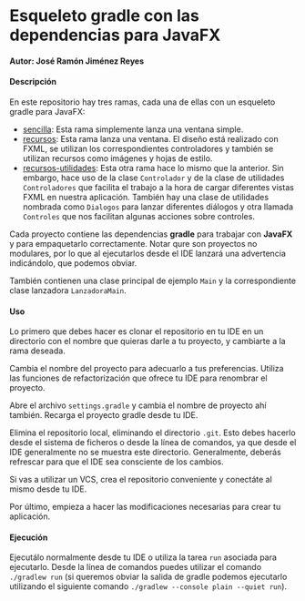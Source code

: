 # Esqueleto gradle con las dependencias para JavaFX

#### Autor: José Ramón Jiménez Reyes

#### Descripción

En este repositorio hay tres ramas, cada una de ellas con un esqueleto gradle para JavaFX:

- [sencilla](../../tree/sencilla): Esta rama simplemente lanza una ventana simple.
- [recursos](../../tree/recursos): Esta rama lanza una ventana. El diseño está realizado con FXML, se utilizan los correspondientes controladores y también se utilizan recursos como imágenes y hojas de estilo.
- [recursos-utilidades](../../tree/recursos-utilidades): Esta otra rama hace lo mismo que la anterior. Sin embargo, hace uso de la clase `Controlador` y de la clase de utilidades `Controladores` que facilita el trabajo a la hora de cargar diferentes vistas FXML en nuestra aplicación. También hay una clase de utilidades nombrada como `Dialogos` para lanzar diferentes diálogos y otra llamada `Controles` que nos facilitan algunas acciones sobre controles.

Cada proyecto contiene las dependencias **gradle** para trabajar con **JavaFX** y para empaquetarlo correctamente. Notar qure son proyectos no modulares, por lo que al ejecutarlos desde el IDE lanzará una advertencia indicándolo, que podemos obviar.

También contienen una clase principal de ejemplo `Main` y la correspondiente clase lanzadora `LanzadoraMain`.

#### Uso

Lo primero que debes hacer es clonar el repositorio en tu IDE en un directorio con el nombre que quieras darle a tu proyecto, y cambiarte a la rama deseada.

Cambia el nombre del proyecto para adecuarlo a tus preferencias. Utiliza las funciones de refactorización que ofrece tu IDE para renombrar el proyecto. 

Abre el archivo `settings.gradle` y cambia el nombre de proyecto ahí también. Recarga el proyecto gradle desde tu IDE.

Elimina el repositorio local, eliminando el directorio `.git`. Esto debes hacerlo desde el sistema de ficheros o desde la línea de comandos, ya que desde el IDE generalmente no se muestra este directorio. Generalmente, deberás refrescar para que el IDE sea consciente de los cambios.

Si vas a utilizar un VCS, crea el repositorio conveniente y conectáte al mismo desde tu IDE.

Por último, empieza a hacer las modificaciones necesarias para crear tu aplicación.

#### Ejecución

Ejecutálo normalmente desde tu IDE o utiliza la tarea `run` asociada para ejecutarlo. Desde la línea de comandos puedes utilizar el comando `./gradlew run` (si queremos obviar la salida de gradle podemos ejecutarlo utilizando el siguiente comando `./gradlew --console plain --quiet run`).
